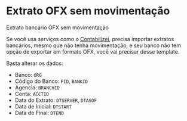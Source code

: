 # Extrato OFX sem movimentação
Extrato bancário OFX sem movimentação

Se você usa serviços como o [Contabilizei](https://www.contabilizei.com.br/programa-de-indicacao?ref=04209d200efd28c9cddb485e4bbfe3e1&nome=Marcio&email=financeiro@toledointeractive.com&utm_source=plataforma&utm_campaign=MGM&utm_source=plataforma), precisa importar extratos bancários, mesmo que não tenha movimentação, e seu banco não tem opção de exportar em formato OFX, você vai precisar desse template.

Basta alterar os dados:
- Banco: `ORG`
- Código do Banco: `FID`, `BANKID`
- Agencia: `BRANCHID`
- Conta: `ACCTID`
- Data do Extrato: `DTSERVER`, `DTASOF`
- Data de Inicial: `DTSTART`
- Data do Final: `DTEND`
